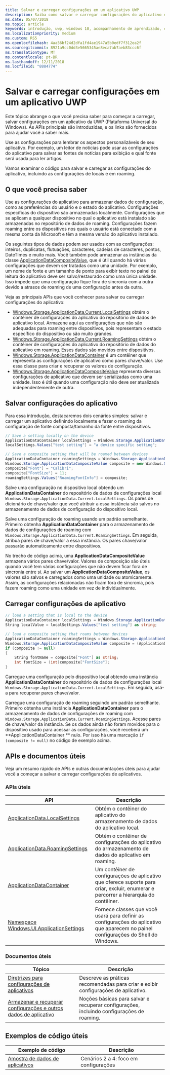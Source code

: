```yaml
---
title: Salvar e carregar configurações em um aplicativo UWP
description: Saiba como salvar e carregar configurações do aplicativo em aplicativos da Plataforma Universal do Windows.
ms.date: 05/07/2018
ms.topic: article
keywords: introdução, uwp, windows 10, acompanhamento de aprendizado, configurações, salvar configurações, carregar configurações
ms.localizationpriority: medium
ms.custom: RS5
ms.openlocfilehash: 4aa56bf24d2dfa1fd4ae1947a5b0edf7f312ea2f
ms.sourcegitcommit: 8921a9cc0dd3e5665345ae8eca7ab7aeb83ccc6f
ms.translationtype: MT
ms.contentlocale: pt-BR
ms.lasthandoff: 12/11/2018
ms.locfileid: "8884774"
---
```

# <a name="save-and-load-settings-in-a-uwp-app"></a>Salvar e carregar configurações em um aplicativo UWP

Este tópico abrange o que você precisa saber para começar a carregar, salvar configurações em um aplicativo da UWP (Plataforma Universal do Windows). As APIs principais são introduzidas, e os links são fornecidos para ajudar você a saber mais.

Use as configurações para lembrar os aspectos personalizáveis de seu aplicativo. Por exemplo, um leitor de notícias pode usar as configurações do aplicativo para salvar as fontes de notícias para exibição e qual fonte será usada para ler artigos.

Vamos examinar o código para salvar e carregar as configurações do aplicativo, incluindo as configurações de locais e em roaming.

## <a name="what-do-you-need-to-know"></a>O que você precisa saber

Use as configurações do aplicativo para armazenar dados de configuração, como as preferências do usuário e o estado do aplicativo.  Configurações específicas do dispositivo são armazenadas localmente. Configurações que se aplicam a qualquer dispositivo no qual o aplicativo está instalado são armazenadas no repositório de dados de roaming. Configurações fazem roaming entre os dispositivos nos quais o usuário está conectado com a mesma conta da Microsoft e têm a mesma versão do aplicativo instalado.

Os seguintes tipos de dados podem ser usados com as configurações: inteiros, duplicatas, flutuações, caracteres, cadeias de caracteres, pontos, DateTimes e muito mais. Você também pode armazenar as instâncias da classe [ApplicationDataCompositeValue](https://docs.microsoft.com/uwp/api/Windows.Storage.ApplicationDataCompositeValue), que é útil quando há várias configurações que devem ser tratadas como uma unidade. Por exemplo, um nome de fonte e um tamanho de ponto para exibir texto no painel de leitura do aplicativo deve ser salvo/restaurado como uma única unidade. Isso impede que uma configuração fique fora de sincronia com a outra devido a atrasos de roaming de uma configuração antes da outra.

Veja as principais APIs que você conhecer para salvar ou carregar configurações do aplicativo:

- [Windows.Storage.ApplicationData.Current.LocalSettings](https://docs.microsoft.com/uwp/api/Windows.Storage.ApplicationData#Windows_Storage_ApplicationData_LocalSettings) obtém o contêiner de configurações do aplicativo do repositório de dados de aplicativo local. Armazene aqui as configurações que não são adequadas para roaming entre dispositivos, pois representam o estado específico do dispositivo ou são muito grandes.
- [Windows.Storage.ApplicationData.Current.RoamingSettings](https://docs.microsoft.com/uwp/api/windows.storage.applicationdata.roamingsettings#Windows_Storage_ApplicationData_RoamingSettings) obtém o contêiner de configurações do aplicativo do repositório de dados do aplicativo em roaming. Esses dados são movidos entre dispositivos.
- [Windows.Storage.ApplicationDataContainer](https://docs.microsoft.com/uwp/api/windows.storage.applicationdatacontainer) é um contêiner que representa as configurações de aplicativo como pares chave/valor. Use essa classe para criar e recuperar os valores de configuração.
- [Windows.Storage.ApplicationDataCompositeValue](https://docs.microsoft.com/uwp/api/Windows.Storage.ApplicationDataCompositeValue) representa diversas configurações de aplicativo que devem ser serializadas como uma unidade. Isso é útil quando uma configuração não deve ser atualizada independentemente de outra.

## <a name="save-app-settings"></a>Salvar configurações do aplicativo

Para essa introdução, destacaremos dois cenários simples: salvar e carregar um aplicativo definindo localmente e fazer o roaming da configuração de fonte composta/tamanho da fonte entre dispositivos.

 ```csharp
// Save a setting locally on the device
ApplicationDataContainer localSettings = Windows.Storage.ApplicationData.Current.LocalSettings;
localSettings.Values["test setting"] = "a device specific setting";

// Save a composite setting that will be roamed between devices
ApplicationDataContainer roamingSettings = Windows.Storage.ApplicationData.Current.RoamingSettings;
Windows.Storage.ApplicationDataCompositeValue composite = new Windows.Storage.ApplicationDataCompositeValue();
composite["Font"] = "Calibri";
composite["FontSize"] = 11;
roamingSettings.Values["RoamingFontInfo"] = composite;
 ```

Salve uma configuração no dispositivo local obtendo um **ApplicationDataContainer** do repositório de dados de configurações local `Windows.Storage.ApplicationData.Current.LocalSettings`. Os pares de dicionário de chave/valor que você atribuir a essa instância são salvos no armazenamento de dados de configuração do dispositivo local.

Salve uma configuração de roaming usando um padrão semelhante. Primeiro obtenha **ApplicationDataContainer** para o armazenamento de dados de configurações de roaming com `Windows.Storage.ApplicationData.Current.RoamingSettings`. Em seguida, atribua pares de chave/valor a essa instância.  Os pares chave/valor passarão automaticamente entre dispositivos.

No trecho de código acima, uma **ApplicationDataCompositeValue** armazena vários pares chave/valor. Valores de composição são úteis quando você tem várias configurações que não devem ficar fora de sincronia entre si. Ao salvar um **ApplicationDataCompositeValue**, os valores são salvos e carregados como uma unidade ou atomicamente. Assim, as configurações relacionadas não ficam fora de sincronia, pois fazem roaming como uma unidade em vez de individualmente.

## <a name="load-app-settings"></a>Carregar configurações de aplicativo

```csharp
// load a setting that is local to the device
ApplicationDataContainer localSettings = Windows.Storage.ApplicationData.Current.LocalSettings;
String localValue = localSettings.Values["test setting"] as string;

// load a composite setting that roams between devices
ApplicationDataContainer roamingSettings = Windows.Storage.ApplicationData.Current.RoamingSettings;
Windows.Storage.ApplicationDataCompositeValue composite = (ApplicationDataCompositeValue)roamingSettings.Values["RoamingFontInfo"];
if (composite != null)
{
    String fontName = composite["Font"] as string;
    int fontSize = (int)composite["FontSize"];
}
```

Carregue uma configuração pelo dispositivo local obtendo uma instância **ApplicationDataContainer** do repositório de dados de configurações local `Windows.Storage.ApplicationData.Current.LocalSettings`. Em seguida, usá-a para recuperar pares chave/valor.

Carregue uma configuração de roaming seguindo um padrão semelhante. Primeiro obtenha uma instância **ApplicationDataContainer** para o armazenamento de dados de configurações de roaming com `Windows.Storage.ApplicationData.Current.RoamingSettings`. Acesse pares de chave/valor da instância. Se os dados ainda não foram movidos para o dispositivo usado para acessar as configurações, você receberá um **ApplicationDataContainer ** nulo. Por isso há uma marcação `if (composite != null)` no código de exemplo acima.

## <a name="useful-apis-and-docs"></a>APIs e documentos úteis

Veja um resumo rápido de APIs e outras documentações úteis para ajudar você a começar a salvar e carregar configurações de aplicativos.

### <a name="useful-apis"></a>APIs úteis

| API | Descrição |
|------|---------------|
| [ApplicationData.LocalSettings](https://msdn.microsoft.com/library/windows/apps/windows.storage.applicationdata.temporaryfolder) | Obtém o contêiner do aplicativo do armazenamento de dados do aplicativo local. |
| [ApplicationData.RoamingSettings](https://docs.microsoft.com/uwp/api/windows.storage.applicationdata.roamingsettings) | Obtém o contêiner de configurações do aplicativo do armazenamento de dados do aplicativo em roaming. |
| [ApplicationDataContainer](https://docs.microsoft.com/uwp/api/windows.storage.applicationdatacontainer) | Um contêiner de configurações de aplicativo que oferece suporte para criar, excluir, enumerar e percorrer a hierarquia do contêiner. |
| [Namespace Windows.UI.ApplicationSettings](https://docs.microsoft.com/uwp/api/windows.ui.applicationsettings) | Fornece classes que você usará para definir as configurações do aplicativo que aparecem no painel configurações do Shell do Windows. |

### <a name="useful-docs"></a>Documentos úteis

| Tópico | Descrição |
|-------|----------------|
| [Diretrizes para configurações de aplicativos](https://docs.microsoft.com/windows/uwp/design/app-settings/guidelines-for-app-settings) | Descreve as práticas recomendadas para criar e exibir configurações de aplicativo. |
| [Armazenar e recuperar configurações e outros dados de aplicativo](https://docs.microsoft.com/windows/uwp/design/app-settings/store-and-retrieve-app-data#create-and-read-a-local-file) | Noções básicas para salvar e recuperar configurações, incluindo configurações de roaming. |

## <a name="useful-code-samples"></a>Exemplos de código úteis

| Exemplo de código | Descrição |
|-----------------|---------------|
| [Amostra de dados de aplicativos](https://github.com/Microsoft/Windows-universal-samples/tree/master/Samples/ApplicationData) | Cenários 2 a 4: foco em configurações |
